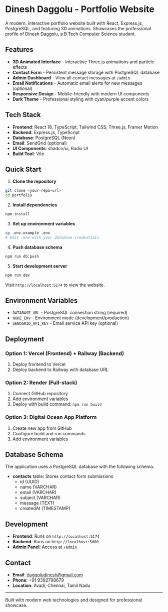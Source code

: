 # Dinesh Daggolu - Portfolio Website

A modern, interactive portfolio website built with React, Express.js, PostgreSQL, and featuring 3D animations. Showcases the professional profile of Dinesh Daggolu, a B.Tech Computer Science student.

## Features

- **3D Animated Interface** - Interactive Three.js animations and particle effects
- **Contact Form** - Persistent message storage with PostgreSQL database
- **Admin Dashboard** - View all contact messages at `/admin`
- **Email Notifications** - Automatic email alerts for new messages (optional)
- **Responsive Design** - Mobile-friendly with modern UI components
- **Dark Theme** - Professional styling with cyan/purple accent colors

## Tech Stack

- **Frontend**: React 18, TypeScript, Tailwind CSS, Three.js, Framer Motion
- **Backend**: Express.js, TypeScript
- **Database**: PostgreSQL (Neon)
- **Email**: SendGrid (optional)
- **UI Components**: shadcn/ui, Radix UI
- **Build Tool**: Vite

## Quick Start

1. **Clone the repository**
```bash
git clone <your-repo-url>
cd portfolio
```

2. **Install dependencies**
```bash
npm install
```

3. **Set up environment variables**
```bash
cp .env.example .env
# Edit .env with your database credentials
```

4. **Push database schema**
```bash
npm run db:push
```

5. **Start development server**
```bash
npm run dev
```

Visit `http://localhost:5174` to view the website.

## Environment Variables

- `DATABASE_URL` - PostgreSQL connection string (required)
- `NODE_ENV` - Environment mode (development/production)
- `SENDGRID_API_KEY` - Email service API key (optional)

## Deployment

### Option 1: Vercel (Frontend) + Railway (Backend)
1. Deploy frontend to Vercel
2. Deploy backend to Railway with database URL

### Option 2: Render (Full-stack)
1. Connect GitHub repository
2. Add environment variables
3. Deploy with build command: `npm run build`

### Option 3: Digital Ocean App Platform
1. Create new app from GitHub
2. Configure build and run commands
3. Add environment variables

## Database Schema

The application uses a PostgreSQL database with the following schema:

- **contacts** table: Stores contact form submissions
  - id (UUID)
  - name (VARCHAR)
  - email (VARCHAR) 
  - subject (VARCHAR)
  - message (TEXT)
  - createdAt (TIMESTAMP)

## Development

- **Frontend**: Runs on `http://localhost:5174`
- **Backend**: Runs on `http://localhost:5000`
- **Admin Panel**: Access at `/admin`

## Contact

- **Email**: daggoludinesh@gmail.com
- **Phone**: +91 9392798679
- **Location**: Avadi, Chennai, Tamil Nadu

---

Built with modern web technologies and designed for professional showcase.